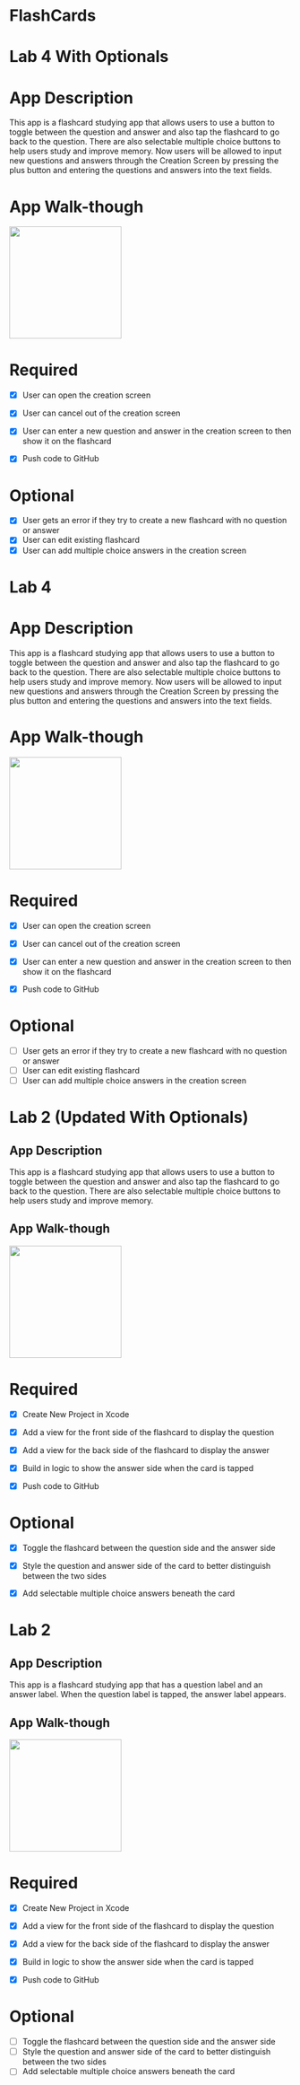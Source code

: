 # FlashCards

# Lab 4 With Optionals

# App Description
This app is a flashcard studying app that allows users to use a button to toggle between the question and answer and also tap the flashcard to go back to the question. There are also selectable multiple choice buttons to help users study and improve memory. Now users will be allowed to input new questions and answers through the Creation Screen by pressing the plus button and entering the questions and answers into the text fields.

# App Walk-though


<img src="https://i.imgur.com/CipJPxJ.gif" width=200><br>


# Required
- [x] User can open the creation screen
- [x] User can cancel out of the creation screen
- [x] User can enter a new question and answer in the creation screen to then show it on the flashcard
- [x] Push code to GitHub


# Optional
- [x] User gets an error if they try to create a new flashcard with no question or answer
- [x] User can edit existing flashcard
- [x] User can add multiple choice answers in the creation screen

# Lab 4

# App Description
This app is a flashcard studying app that allows users to use a button to toggle between the question and answer and also tap the flashcard to go back to the question. There are also selectable multiple choice buttons to help users study and improve memory. Now users will be allowed to input new questions and answers through the Creation Screen by pressing the plus button and entering the questions and answers into the text fields.

# App Walk-though


<img src="https://i.imgur.com/Bbk9JhG.gif" width=200><br>



# Required
- [x] User can open the creation screen
- [x] User can cancel out of the creation screen
- [x] User can enter a new question and answer in the creation screen to then show it on the flashcard
- [x] Push code to GitHub


# Optional
- [ ] User gets an error if they try to create a new flashcard with no question or answer
- [ ] User can edit existing flashcard
- [ ] User can add multiple choice answers in the creation screen

# Lab 2 (Updated With Optionals)

## App Description
This app is a flashcard studying app that allows users to use a button to toggle between the question and answer and also tap the flashcard to go back to the question. There are also selectable multiple choice buttons to help users study and improve memory.

## App Walk-though
<img src="https://i.imgur.com/oDpUDnd.gif" width=200><br>

# Required
- [x] Create New Project in Xcode
- [x] Add a view for the front side of the flashcard to display the question
- [x] Add a view for the back side of the flashcard to display the answer
- [x] Build in logic to show the answer side when the card is tapped
- [x] Push code to GitHub


# Optional
- [x] Toggle the flashcard between the question side and the answer side
- [x] Style the question and answer side of the card to better distinguish between the two sides
- [x] Add selectable multiple choice answers beneath the card



# Lab 2

## App Description
This app is a flashcard studying app that has a question label and an answer label. When the question label is tapped, the answer label appears.

## App Walk-though
<img src="https://i.imgur.com/Ig7Q67J.gif" width=200><br>


# Required
- [x] Create New Project in Xcode
- [x] Add a view for the front side of the flashcard to display the question
- [x] Add a view for the back side of the flashcard to display the answer
- [x] Build in logic to show the answer side when the card is tapped
- [x] Push code to GitHub


# Optional
- [ ] Toggle the flashcard between the question side and the answer side
- [ ] Style the question and answer side of the card to better distinguish between the two sides
- [ ] Add selectable multiple choice answers beneath the card

